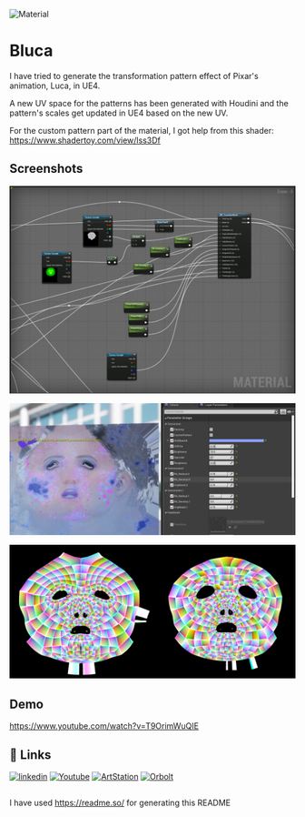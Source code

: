 
![Material](https://raw.githubusercontent.com/proceduralit/UE4-Bluca/main/ReadME_Data/Bluca.gif)

# Bluca

I have tried to generate the transformation pattern effect of Pixar's animation, Luca, in UE4.

A new UV space for the patterns has been generated with Houdini and the pattern's scales get updated in UE4 based on the new UV.

For the custom pattern part of the material, I got help from this shader:
https://www.shadertoy.com/view/lss3Df


## Screenshots

![Material](https://raw.githubusercontent.com/proceduralit/UE4-Bluca/main/ReadME_Data/Material.png)

![Parameters](https://raw.githubusercontent.com/proceduralit/UE4-Bluca/main/ReadME_Data/Parameters.png)

![UV](https://raw.githubusercontent.com/proceduralit/UE4-Bluca/main/ReadME_Data/UVPatches.png)


## Demo

https://www.youtube.com/watch?v=T9OrimWuQIE


## 🔗 Links
[![linkedin](https://img.shields.io/badge/linkedin-0A66C2?style=for-the-badge&logo=linkedin&logoColor=white)](https://www.linkedin.com/in/mohsen-tabasi-4a77a237/)
[![Youtube](https://img.shields.io/badge/YOUTUBE-red?style=for-the-badge&logo=youtube&logoColor=white)](https://www.youtube.com/channel/UC94ZtlP-isac_FrJJNEa9DA)
[![ArtStation](https://img.shields.io/badge/ARTSTATION-black?style=for-the-badge&logo=artstation&logoColor=blue)](https://mohsen-t.artstation.com)
[![Orbolt](https://img.shields.io/badge/-Orbolt-orange)](https://www.orbolt.com/user/144667532)



## 
I have used https://readme.so/ for generating this README

